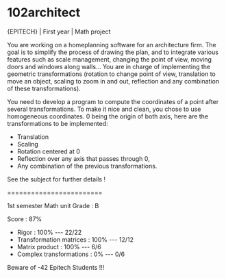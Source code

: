 # 102architect

{EPITECH} | First year | Math project 

You are working on a homeplanning software for an architecture firm.
The goal is to simplify the process of drawing the plan, and to integrate various features such as scale management, 
changing the point of view, moving doors and windows along walls...
You are in charge of implementing the geometric transformations (rotation to change point of view,
translation to move an object, scaling to zoom in and out, reflection and any combination of these transformations).

You need to develop a program to compute the coordinates of a point after several transformations.
To make it nice and clean, you chose to use homogeneous coordinates.
0 being the origin of both axis, here are the transformations to be implemented:

- Translation
- Scaling
- Rotation centered at 0
- Reflection over any axis that passes through 0,
- Any combination of the previous transformations.

See the subject for further details !

========================

1st semester Math unit
Grade : B

Score : 87%
  - Rigor : 100% --- 22/22
  - Transformation matrices : 100% --- 12/12
  - Matrix product : 100% --- 6/6
  - Complex transformations : 0% --- 0/6

Beware of -42 Epitech Students !!!

